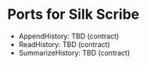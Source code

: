 <!-- Updated: 2025-09-18T13:32:25.894Z -->
# Ports for Silk Scribe

- AppendHistory: TBD (contract)
- ReadHistory: TBD (contract)
- SummarizeHistory: TBD (contract)
